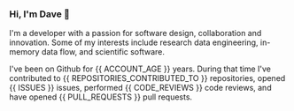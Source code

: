 ### Hi, I'm Dave 👋

I'm a developer with a passion for software design, collaboration and innovation. Some of my interests include research data engineering, in-memory data flow, and scientific software.

I've been on Github for {{ ACCOUNT_AGE }} years. During that time I've contributed to {{ REPOSITORIES_CONTRIBUTED_TO }} repositories, opened {{ ISSUES }} issues, performed {{ CODE_REVIEWS }} code reviews, and have opened {{ PULL_REQUESTS }} pull requests.
